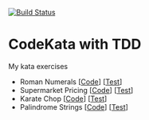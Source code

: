 [![Build Status](https://travis-ci.org/ibrahimatay/CodeKata.svg?branch=master)](https://travis-ci.org/ibrahimatay/CodeKata)

# CodeKata with TDD

My kata exercises

- Roman Numerals 
[[Code](https://github.com/ibrahimatay/CodeKata/tree/master/src/main/java/romannumerals)] 
[[Test](https://github.com/ibrahimatay/CodeKata/tree/master/src/test/java/romannumerals)]
- Supermarket Pricing 
[[Code](https://github.com/ibrahimatay/CodeKata/tree/master/src/main/java/supermarketpricing)] 
[[Test](https://github.com/ibrahimatay/CodeKata/tree/master/src/test/java/supermarketpricing)]
- Karate Chop
[[Code](https://github.com/ibrahimatay/CodeKata/tree/master/src/main/java/karatechop)] 
[[Test](https://github.com/ibrahimatay/CodeKata/tree/master/src/test/java/karatechop)]
- Palindrome Strings
[[Code](https://github.com/ibrahimatay/CodeKata/tree/master/src/main/java/palindromestrings)] 
[[Test](https://github.com/ibrahimatay/CodeKata/tree/master/src/test/java/palindromestrings)]
